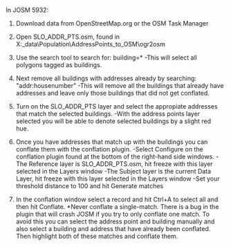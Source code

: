 In JOSM 5932:
1. Download data from OpenStreetMap.org or the OSM Task Manager

2.  Open SLO_ADDR_PTS.osm, found in X:\_data\Population\AddressPoints_to_OSM\ogr2osm

3.  Use the search tool to search for: building=*
    -This will select all polygons tagged as buildings.

4.  Next remove all buildings with addresses already by searching: "addr:housenumber"
    -This will remove all the buildings that already have addresses and leave only those buildings that did not get conflated.

5.  Turn on the SLO_ADDR_PTS layer and select the appropiate addresses that match the selected buildings.
    -With the address points layer selected you will be able to denote selected buildings by a slight red hue.

6.  Once you have addresses that match up with the buildings you can conflate them with the conflation plugin.
    -Select Configure on the conflation plugin found at the bottom of the right-hand side windows.
    -The Reference layer is SLO_ADDR_PTS.osm, hit freeze with this layer selected in the Layers window
    -The Subject layer is the current Data Layer, hit freeze with this layer selected in the Layers window
    -Set your threshold distance to 100 and hit Generate matches

7.  In the conflation window select a record and hit Ctrl+A to select all and then hit Conflate.
    *Never conflate a single-match.  There is a bug in the plugin that will crash JOSM if you try to only conflate one match.  To avoid this you can select the address point and building manually and also select a building and address that have already been conflated.  Then highlight both of these matches and conflate them.
